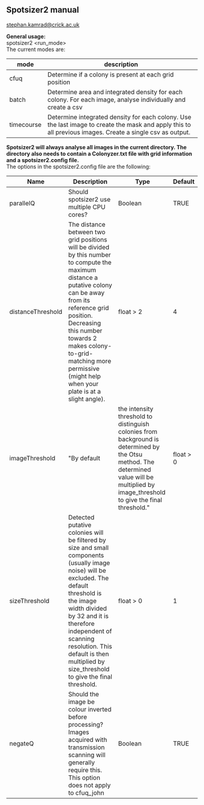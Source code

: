 ## Spotsizer2 manual  

stephan.kamrad@crick.ac.uk  

**General usage:**  
spotsizer2 <run_mode>  
The current modes are:  

mode | description
-----|------------
cfuq | Determine if a colony is present at each grid position
batch | Determine area and integrated density for each colony. For each image, analyse individually and create a csv
timecourse | Determine integrated density for each colony. Use the last image to create the mask and apply this to all previous images. Create a single csv as output.

**Spotsizer2 will always analyse all images in the current directory. The directory also needs to contain a Colonyzer.txt file with grid information and a spotsizer2.config file.**  
The options in the spotsizer2.config file are the following:  

Name|Description|Type|Default
----|-----------|----|-------
parallelQ|Should spotsizer2 use multiple CPU cores?|Boolean|TRUE
distanceThreshold|The distance between two grid positions will be divided by this number to compute the maximum distance a putative colony can be away from its reference grid position. Decreasing this number towards 2 makes colony-to-grid-matching more permissive (might help when your plate is at a slight angle).|float > 2|4
imageThreshold|"By default| the intensity threshold to distinguish colonies from background is determined by the Otsu method. The determined value will be multiplied by image_threshold to give the final threshold."|float > 0|1
sizeThreshold|Detected putative colonies will be filtered by size and small components (usually image noise) will be excluded. The default threshold is the image width divided by 32 and it is therefore independent of scanning resolution. This default is then multiplied by size_threshold to give the final threshold.|float > 0|1
negateQ|Should the image be colour inverted before processing? Images acquired with transmission scanning will generally require this. This option does not apply to cfuq_john |Boolean|TRUE

